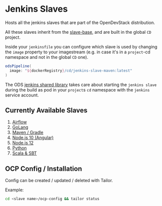 # Jenkins Slaves

Hosts all the jenkins slaves that are part of the OpenDevStack distribution.

All these slaves inherit from the [slave-base](https://github.com/opendevstack/ods-core/tree/master/jenkins/slave-base), and are built in the global `CD` project.

Inside your `jenkinsfile` you can configure which slave is used by changing the `image` property to your imagestream (e.g. in case it's in a `project`-cd namespace and not in the global `CD` one).

```groovy
odsPipeline(
  image: "${dockerRegistry}/cd/jenkins-slave-maven:latest"
)
```

The ODS [jenkins shared library](https://github.com/opendevstack/ods-jenkins-shared-library) takes care about starting the `jenkins slave` during the build as pod in your `project`s `cd` namespace with the `jenkins` service account.

## Currently Available Slaves

1. [Airflow](airflow)
2. [GoLang](golang)
3. [Maven / Gradle](maven)
4. [Node.js 10 (Angular)](nodejs10-angular)
5. [Node.js 12](nodejs12)
6. [Python](python)
7. [Scala & SBT](scala)

## OCP Config / Installation

Config can be created / updated / deleted with Tailor.

Example:

```sh
cd <slave name>/ocp-config && tailor status
```
